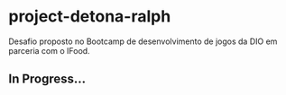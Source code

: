 # project-detona-ralph
Desafio proposto no Bootcamp de desenvolvimento de jogos da DIO em parceria com o IFood.

## In Progress...
